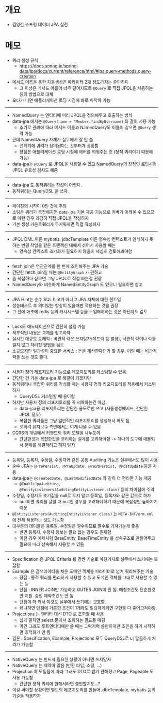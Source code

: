 # 개요

* 김영한 스프링 데이터 JPA 실전

# 메모

* 쿼리 생성 규칙
  * https://docs.spring.io/spring-data/jpa/docs/current/reference/html/#jpa.query-methods.query-creation
* 메서드 이름을 통한 자동생성은 파라미터 2개 정도까지는 쓸만하다
  * 그 이상은 메서드 이름이 너무 길어지므로 `@Query` 로 직접 JPQL을 사용하는 등의 방법으로 대체
* 오타가 나면 애플리케이션 로딩 시점에 바로 파악이 가능

---

* NamedQuery 는 엔티티에 미리 JPQL을 정의해두고 호출하는 방식
* data-jpa 에서는 `@Query(name = "Member.findByUsername)` 와 같이 사용 가능
  * 추가로 관례에 따라 메서드 이름과 NamedQuery와 이름이 같으면 `@Query` 생략 가능
* 근데 NamedQuery 자체가 실무에서 잘 안 씀
  * 엔티티에 쿼리가 정의된다는 것부터가 장황함
  * 장점은 애플리케이션 로딩 시점에 에러를 띄워주는 것 (정적 쿼리이기 때문에 가능)
* data-jpa는 `@Query` 로 JPQL을 사용할 수 있고 NamedQuery의 장점인 로딩시점 JPQL 유효성 검사도 해줌 

---

* data-jpa 도 동적쿼리는 작성이 어렵다.
* 동적쿼리는 QueryDSL 을 쓰자.

---

* 페이징의 시작이 0인 것에 주의
* 소팅은 쿼리가 복잡해지면 data-jpa 기본 제공 기능으로 커버가 어려울 수 있으므로 이런 경우 과감히 직접 JPQL을 작성하자
* 기본 생성 카운트쿼리가 무거워지면 직접 작성하자

---

* JPQL DML 이든 mybatis, jdbcTemplate 이든 영속성 컨텍스트가 인식하지 못 하는 변경 작업을 같은 트랜잭션 내에서 섞어서 사용할 때는
  * 영속성 컨텍스트 초기화가 필요하지 않을지 세심히 검토해봐야함

---

* fetch join은 연관관계를 한 번에 조인해주는 JPA 기술
* 간단한 fetch join일 때는 `@EntityGraph` 가 편하고
* 좀 복잡하다 싶으면 그냥 JPQL로 직접 짜는걸 권장
* NamedQuery와 비슷하게 NamedEntityGraph 도 있으니 필요하면 참고

---

* JPA Hint는 순수 SQL hint가 아니고 JPA 자체에 대한 힌트임
* 성능테스트 후 의미있는 향상이 있을때만 적용하는 것을 권장
* 그 전에 애초에 redis 등의 캐시시스템 등을 도입해야하는 것은 아닌지도 검토

---

* Lock도 애노테이션으로 간단히 설정 가능
* 세부적인 내용은 교재를 참고하자
* 실시간 대규모 트래픽 : 비관적 락은 쓰지말자(데드락 등 발생), 낙관적 락이나 락을 걸지 않고 처리할 방법을 검토
* 소규모지만 일관성이 중요한 서비스 : 돈을 계산한다던가 할 경우. 이럴 때는 비관적 락을 쓰는 것도 좋다.

---

* 사용자 정의 레포지토리 기능으로 레포지토리를 커스텀할 수 있음
* 간단한 건 기본 data-jpa 로 해결이 되겠지만
* 동적쿼리나 복잡한 쿼리를 작성할 때는 사용자 정의 리포지토리를 적용해서 커스텀하자
  * QueryDSL 커스텀할 때 용이함
* 하지만 사용자 정의 리포지토리를 꼭 써야하는건 아님.
  * data-jpa용 리포지토리는 간단한 용도로만 쓰고 (자동생성메서드, 간단한 JPQL 정도)
  * 복잡한 쿼리들은 그냥 일반적인 리포지토리를 생성해서 써도 됨
  * 오히려 유지보수 측면에서는 이게 나을 수 있음
* CQRS의 개념에서 커맨드와 쿼리 모델을 나누듯이
  * 간단한것과 복잡한것을 분리하는 설계를 고려해야함 -> 하나의 도구에 매몰되서 문제를 해결하려고 하지 말자

---

* 등록일, 등록자, 수정일, 수정자와 같은 공통 Auditing 기능은 실무에서도 많이 사용
* 순수 JPA는 `@PrePersist, @PreUpdate, @PostPersist, @PostUpdate` 등을 사용
* data-jpa는 `@CreatedDate, @LastModifiedDate` 와 같이 더 편리한 기능 제공
  * `@EnableJpaAuditing, @EntityListeners(AuditingEntityListener.class)` 등의 차이점에 주의
* 수정일, 수정자도 초기값을 null로 두지 말고 등록일, 등록자와 같은 값으로 하자
  * null이면 쿼리를 날릴 때 null인 경우를 고려해야하기 때문에 복잡성만 높아지기 때문
* `@EntityListeners(AuditingEntityListener.class)` 는 `META-INF/orm.xml` 에 전체 적용하는 것도 가능함
* 대부분의 테이블은 등록일, 수정일은 필수이므로 필수로 가져가는게 좋음
  * 반면 등록자, 수정자 정보는 필요 없는 경우도 존재함
  * 이런 경우 예제처럼 BaseEntity, BaseTimeEntity 를 상속구조로 만들어두고 필요에 따라 상속해서 사용할 수 있음

---

* Specification 은 JPQL Criteria 를 감싼 기술로 마찬가지로 실무에서 쓰기에는 복잡함
* Example 은 검색데이터를 채운 도메인 객체를 파라미터로 넘겨 쿼리해주는 기술
  * 장점 : 동적 쿼리를 편리하게 사용할 수 있고 도메인 객체를 그대로 사용할 수 있는 등
  * 단점 : INNER JOIN만 가능하고 OUTER JOIN이 안 됨. 매칭조건도 단순한것만 지원. 중첩 제약조건도 안 됨
  * 단점이 더 커서 이것도 실무에서 쓰기에는 모호함.
  * 왜냐하면 단점에 거론한 조건이 1개라도 필요하게되면 구현을 다 뜯어고쳐야함.
* Projections 는 엔티티 대신 DTO 로 조회할 때 사용
  * 쉽게 말하면 select 문에서 조회하는 필드들 매핑
  * 이건 그래도 루트엔티티에만 쓸 때는 그럭저럭 쓸만하지만 조인을 하기 시작하면 최적화가 안 됨
* 결론 : Specification, Example, Projections 모두 QueryDSL로 더 깔끔하게 처리가 가능함

---

* NativeQuery 는 반드시 필요한 상황이 아니면 쓰지말자
* NativeQuery 는 제약이 많음 (반환 타입, 소팅, ...)
* Projection 이 도입됨에 따라 그래도 DTO로 받기 편해졌고 Page, Pageable 도 사용 가능함
  * 간단한 정적 쿼리에 한해서라면 쓸만할지도...? 
* 이걸 써야할 상황이면 별도의 레포지토리를 만들어 jdbcTemplate, mybatis 등의 기술을 적용하자